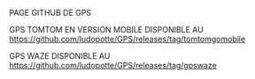 PAGE GITHUB DE GPS

GPS TOMTOM EN VERSION MOBILE DISPONIBLE AU https://github.com/ludopotte/GPS/releases/tag/tomtomgomobile

GPS WAZE DISPONIBLE AU https://github.com/ludopotte/GPS/releases/tag/gpswaze
